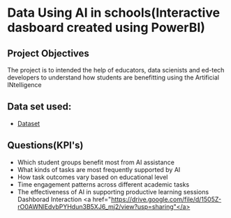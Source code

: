 # Data Using AI in schools(Interactive dasboard created using PowerBI)
## Project Objectives
The project is to intended the help of educators, data scienists and ed-tech developers to understand how students are benefitting using the Artificial INtelligence
## Data set used:
- <a href="https://1drv.ms/x/c/979FBBBE443839AA/ERTXJhJj1vlFpz61EZFcdJYBOwz3bCyJAJGmCfgqvBaGmg?e=qoBafW">Dataset</a>
## Questions(KPI's)
*	Which student groups benefit most from AI assistance
*	What kinds of tasks are most frequently supported by AI
*	How task outcomes vary based on educational level
*	Time engagement patterns across different academic tasks
*	The effectiveness of AI in supporting productive learning sessions
Dashborad Interaction <a href="https://drive.google.com/file/d/1505Z-rO0AWNlEdvbPYHdun3B5XJ6_mj2/view?usp=sharing"</a>
